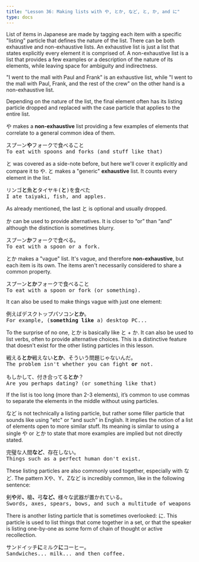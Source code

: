 ```yaml
---
title: "Lesson 36: Making lists with や, とか, など, と, か, and に"
type: docs
---
```



List of items in Japanese are made by tagging each item with a specific "listing" particle that defines the nature of the list. There can be both exhaustive and non-exhaustive lists. An exhaustive list is just a list that states explicitly every element it is comprised of. A non-exhaustive list is a list that provides a few examples or a description of the nature of its elements, while leaving space for ambiguity and indirectness. 

"I went to the mall with Paul and Frank" is an exhaustive list, while "I went to the mall with Paul, Frank, and the rest of the crew" on the other hand is a non-exhaustive list. 

Depending on the nature of the list, the final element often has its listing particle dropped and replaced with the case particle that applies to the entire list.

や makes a **non-exhaustive** list providing a few examples of elements that correlate to a general common idea of them.

<pre>
スプーン<b>や</b>フォークで食べること
To eat with spoons and forks (and stuff like that)
</pre>

と was covered as a side-note before, but here we'll cover it explicitly and compare it to や. と makes a "generic" **exhaustive** list. It counts every element in the list.

<pre>
リンゴ<b>と</b>魚<b>と</b>タイヤキ(<b>と</b>)を食べた
I ate taiyaki, fish, and apples.
</pre>

As already mentioned, the last と is optional and usually dropped.

か can be used to provide alternatives. It is closer to “or” than “and” although the distinction is sometimes blurry.

<pre>
スプーン<b>か</b>フォークで食べる。
To eat with a spoon or a fork.
</pre>

とか makes a "vague" list. It's vague, and therefore **non-exhaustive**, but each item is its own. The items aren't necessarily considered to share a common property. 

<pre>
スプーン<b>とか</b>フォークで食べること
To eat with a spoon or fork (or something).
</pre>

It can also be used to make things vague with just one element:

<pre>
例えばデスクトップパソコン<b>とか</b>。
For example, (<b>something like</b> a) desktop PC...
</pre>

To the surprise of no one, とか is basically like と + か. It can also be used to list verbs, often to provide alternative choices. This is a distinctive feature that doesn't exist for the other listing particles in this lesson.

<pre>
戦える<b>とか</b>戦えない<b>とか</b>、そういう問題じゃないんだ。
The problem isn't whether you can fight <b>or</b> not.

もしかして、付き合ってる<b>とか</b>？
Are you perhaps dating? (or something like that)
</pre>

If the list is too long (more than 2-3 elements), it’s common to use commas to separate the elements in the middle without using particles.

など is not technically a listing particle, but rather some filler particle that sounds like using "etc" or “and such” in English. It implies the notion of a list of elements open to more similar stuff. Its meaning is similar to using a single や or とか to state that more examples are implied but not directly stated.

<pre>
完璧な人間<b>など</b>、存在しない。
Things such as a perfect human don't exist.
</pre>

These listing particles are also commonly used together, especially with など.  The pattern Xや、Y、Zなど is incredibly common, like in the following sentence:

<pre>
剣<b>や</b>斧<b>、</b>槍<b>、</b>弓<b>など、</b>様々な武器が置かれている。  
Swords, axes, spears, bows, and such a multitude of weapons were on display.
</pre>

There is another listing particle that is sometimes overlooked: に. This particle is used to list things that come together in a set, or that the speaker is listing one-by-one as some form of chain of thought or active recollection.

<pre>
サンドイッチ<b>に</b>ミルク<b>に</b>コーヒー。
Sandwiches... milk... and then coffee.
</pre>

